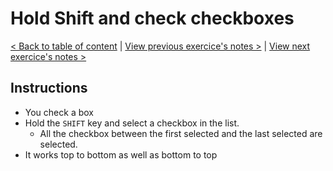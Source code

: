# Hold Shift and check checkboxes

[< Back to table of content](../README.md) |
[View previous exercice's notes >](../09-Dev.Tools.Domination/Notes.md) |
[View next exercice's notes >](../11-Custom.Video.Player/Notes.md)

## Instructions

- You check a box
- Hold the `SHIFT` key and select a checkbox in the list.
  - All the checkbox between the first selected and the last selected are selected.
- It works top to bottom as well as bottom to top
